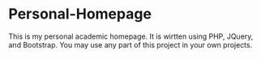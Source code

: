 # Personal-Homepage
This is my personal academic homepage. It is wirtten using PHP, JQuery, and Bootstrap. You may use any part of this project in your own projects.
